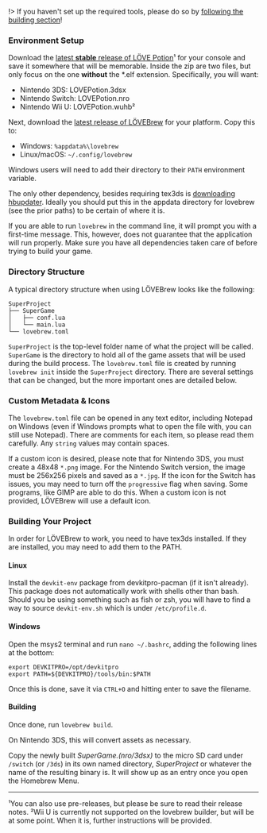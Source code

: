 !> If you haven't set up the required tools, please do so by [following the building section](building?id=getting-started)!

### Environment Setup

Download the [latest **stable** release of LÖVE Potion](https://github.com/lovebrew/LovePotion/releases)¹ for your console and save it somewhere that will be memorable. Inside the zip are two files, but only focus on the one **without** the \*.elf extension. Specifically, you will want:

- Nintendo 3DS: LOVEPotion.3dsx
- Nintendo Switch: LOVEPotion.nro
- Nintendo Wii U: LOVEPotion.wuhb²

Next, download the [latest release of LÖVEBrew](https://github.com/lovebrew/lovebrew/releases) for your platform. Copy this to:

- Windows: `%appdata%\lovebrew`
- Linux/macOS: `~/.config/lovebrew`

Windows users will need to add their directory to their `PATH` environment variable.

The only other dependency, besides requiring tex3ds is [downloading hbupdater](https://github.com/TurtleP/hbupdater). Ideally you should put this in the appdata directory for lovebrew (see the prior paths) to be certain of where it is.

If you are able to run `lovebrew` in the command line, it will prompt you with a first-time message. This, however, does not guarantee that the application will run properly. Make sure you have all dependencies taken care of before trying to build your game.

### Directory Structure

A typical directory structure when using LÖVEBrew looks like the following:

```
SuperProject
├── SuperGame
│   ├── conf.lua
│   └── main.lua
└── lovebrew.toml
```

`SuperProject` is the top-level folder name of what the project will be called. `SuperGame` is the directory to hold all of the game assets that will be used during the build process. The `lovebrew.toml` file is created by running `lovebrew init` inside the `SuperProject` directory. There are several settings that can be changed, but the more important ones are detailed below.

### Custom Metadata & Icons

The `lovebrew.toml` file can be opened in any text editor, including Notepad on Windows (even if Windows prompts what to open the file with, you can still use Notepad). There are comments for each item, so please read them carefully. Any `string` values may contain spaces.

If a custom icon is desired, please note that for Nintendo 3DS, you must create a 48x48 `*.png` image. For the Nintendo Switch version, the image must be 256x256 pixels and saved as a `*.jpg`. If the icon for the Switch has issues, you may need to turn off the `progressive` flag when saving. Some programs, like GIMP are able to do this. When a custom icon is not provided, LÖVEBrew will use a default icon.

### Building Your Project

In order for LÖVEBrew to work, you need to have tex3ds installed. If they are installed, you may need to add them to the PATH.

#### Linux

Install the `devkit-env` package from devkitpro-pacman (if it isn't already). This package does not automatically work with shells other than bash. Should you be using something such as fish or zsh, you will have to find a way to source `devkit-env.sh` which is under `/etc/profile.d`.

#### Windows

Open the msys2 terminal and run `nano ~/.bashrc`, adding the following lines at the bottom:

```
export DEVKITPRO=/opt/devkitpro
export PATH=${DEVKITPRO}/tools/bin:$PATH
```

Once this is done, save it via `CTRL+O` and hitting enter to save the filename.

#### Building

Once done, run `lovebrew build`.

On Nintendo 3DS, this will convert assets as necessary.

Copy the newly built _SuperGame.(nro/3dsx)_ to the micro SD card under `/switch` (or `/3ds`) in its own named directory, _SuperProject_ or whatever the name of the resulting binary is. It will show up as an entry once you open the Homebrew Menu.

---

¹You can also use pre-releases, but please be sure to read their release notes.
²Wii U is currently not supported on the lovebrew builder, but will be at some point. When it is, further instructions will be provided.

